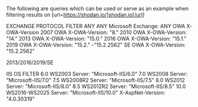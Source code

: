 The following are queries which can be used or serve as an example when filtering results on [url=https://shodan.io/]shodan.io[/url]

EXCHANGE            PROTOCOL  FILTER
ANY                 ANY       Microsoft Exchange:
ANY                 OWA       X-OWA-Version
2007                OWA       X-OWA-Version: "8."
2010                OWA       X-OWA-Version: "14."
2013                OWA       X-OWA-Version: "15.0."
2016                OWA       X-OWA-Version: "15.1."
2019                OWA       X-OWA-Version: "15.2." -"15.2.2562"
SE                  OWA       X-OWA-Version: "15.2.2562"

2013/2016/2019/SE   

IIS         OS             FILTER
6.0         WS2003         Server: "Microsoft-IIS/6.0"
7.0	        WS2008	       Server: "Microsoft-IIS/7.0"
7.5	        WS2008R2	     Server: "Microsoft-IIS/7.5"
8.0         WS2012         Server: "Microsoft-IIS/8.0"
8.5         WS2012R2       Server: "Microsoft-IIS/8.5"
10.0        WS2016-WS2025  Server: "Microsoft-IIS/10.0" X-AspNet-Version: "4.0.30319"
